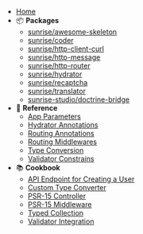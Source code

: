 * [Home](/)
* 📦 **Packages**
  * [sunrise/awesome-skeleton](/docs/packages/sunrise/awesome-skeleton/)
  * [sunrise/coder](/docs/packages/sunrise/coder/)
  * [sunrise/http-client-curl](/docs/packages/sunrise/http-client-curl/)
  * [sunrise/http-message](/docs/packages/sunrise/http-message/)
  * [sunrise/http-router](/docs/packages/sunrise/http-router/)
  * [sunrise/hydrator](/docs/packages/sunrise/hydrator/)
  * [sunrise/recaptcha](/docs/packages/sunrise/recaptcha/)
  * [sunrise/translator](/docs/packages/sunrise/translator/)
  * [sunrise-studio/doctrine-bridge](/docs/packages/sunrise-studio/doctrine-bridge/)
* 📖 **Reference**
  * [App Parameters](/docs/reference/app-parameters.md)
  * [Hydrator Annotations](/docs/reference/hydrator-annotations.md)
  * [Routing Annotations](/docs/reference/routing-annotations.md)
  * [Routing Middlewares](/docs/reference/routing-middlewares.md)
  * [Type Conversion](/docs/reference/type-conversion.md)
  * [Validator Constrains](/docs/reference/validator-constraints.md)
* 📚 **Cookbook**
  * [API Endpoint for Creating a User](/docs/cookbook/api-endpoint-for-creating-user.md)
  * [Custom Type Converter](/docs/cookbook/custom-type-converter.md)
  * [PSR-15 Controller](/docs/cookbook/psr-15-controller.md)
  * [PSR-15 Middleware](/docs/cookbook/psr-15-middleware.md)
  * [Typed Collection](/docs/cookbook/typed-collection.md)
  * [Validator Integration](/docs/cookbook/validator-integration.md)
